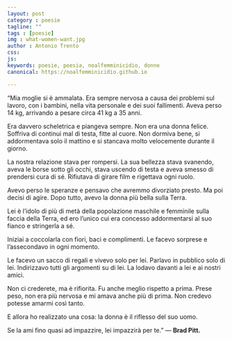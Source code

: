 ```yaml
---
layout: post
category : poesie
tagline: ""
tags : [poesie]
img : what-women-want.jpg
author : Antonio Trento
css: 
js: 
keywords: poesie, poesia, noalfemminicidio, donne
canonical: https://noalfemminicidio.github.io

---
```


“Mia moglie si è ammalata. Era sempre nervosa a causa dei problemi sul lavoro, con i bambini, nella vita personale e dei suoi fallimenti. Aveva perso 14 kg, arrivando a pesare circa 41 kg a 35 anni. 

Era davvero scheletrica e piangeva sempre. Non era una donna felice. Soffriva di continui mal di testa, fitte al cuore. Non dormiva bene, si addormentava solo il mattino e si stancava molto velocemente durante il giorno. 

<!--more-->
La nostra relazione stava per rompersi. La sua bellezza stava svanendo, aveva le borse sotto gli occhi, stava uscendo di testa e aveva smesso di prendersi cura di sé. Rifiutava di girare film e rigettava ogni ruolo. 

Avevo perso le speranze e pensavo che avremmo divorziato presto. Ma poi decisi di agire. Dopo tutto, avevo la donna più bella sulla Terra. 

Lei è l’idolo di più di metà della popolazione maschile e femminile sulla faccia della Terra, ed ero l’unico cui era concesso addormentarsi al suo fianco e stringerla a sé. 

Iniziai a coccolarla con fiori, baci e complimenti. Le facevo sorprese e l’assecondavo in ogni momento. 

Le facevo un sacco di regali e vivevo solo per lei. Parlavo in pubblico solo di lei. Indirizzavo tutti gli argomenti su di lei. La lodavo davanti a lei e ai nostri amici. 

Non ci crederete, ma è rifiorita. Fu anche meglio rispetto a prima. Prese peso, non era più nervosa e mi amava anche più di prima. Non credevo potesse amarmi così tanto. 

E allora ho realizzato una cosa: la donna è il riflesso del suo uomo. 

Se la ami fino quasi ad impazzire, lei impazzirà per te.”
— **Brad Pitt.**
